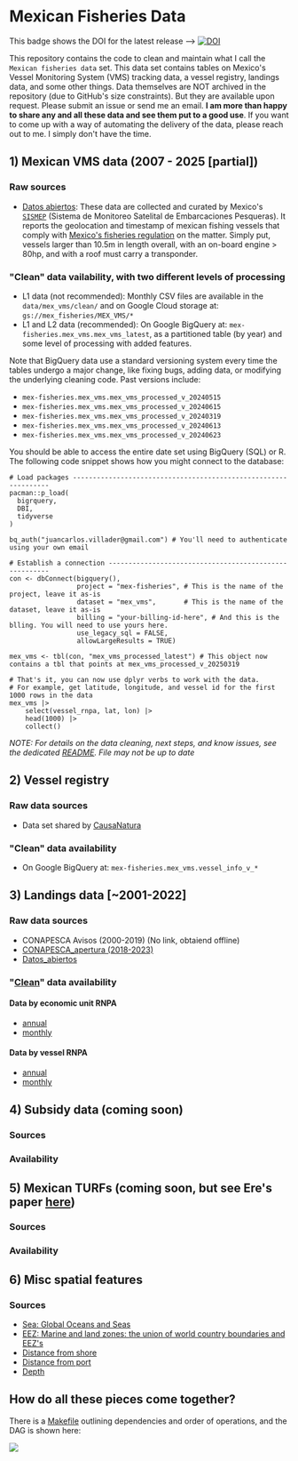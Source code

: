 # Mexican Fisheries Data

This badge shows the DOI for the latest release --> [![DOI](https://zenodo.org/badge/362593818.svg)](https://doi.org/10.5281/zenodo.10641018)

This repository contains the code to clean and maintain what I call the `Mexican fisheries data` set. This data set contains tables on Mexico's Vessel Monitoring System (VMS) tracking data, a vessel registry, landings data, and some other things. Data themselves are NOT archived in the repository (due to GitHub's size constraints). But they are available upon request. Please submit an issue or send me an email. **I am more than happy to share any and all these data and see them put to a good use**. If you want to come up with a way of automating the delivery of the data, please reach out to me. I simply don't have the time.

## 1) Mexican VMS data (2007 - 2025 [partial])

### Raw sources

- [Datos abiertos](https://datos.gob.mx/busca/dataset/localizacion-y-monitoreo-satelital-de-embarcaciones-pesqueras): These data are collected and curated by Mexico's [`SISMEP`](https://www.gob.mx/conapesca/acciones-y-programas/sistema-de-monitoreo-satelital-de-embarcaciones-pesqueras) (Sistema de Monitoreo Satelital de Embarcaciones Pesqueras). It reports the geolocation and timestamp of mexican fishing vessels that comply with [Mexico's fisheries regulation](https://www.dof.gob.mx/nota_detalle.php?codigo=5399371&fecha=03/07/2015#gsc.tab=0) on the matter. Simply put, vessels larger than 10.5m in length overall, with an on-board engine > 80hp, and with a roof must carry a transponder.

### "Clean" data vailability, with two different levels of processing

- L1 data (not recommended): Monthly CSV files are available in the `data/mex_vms/clean/` and on Google Cloud storage at: `gs://mex_fisheries/MEX_VMS/*`
- L1 and L2 data (recommended): On Google BigQuery at: `mex-fisheries.mex_vms.mex_vms_latest`, as a partitioned table (by year) and some level of processing with added features.

Note that BigQuery data use a standard versioning system every time the tables undergo a major change, like fixing bugs, adding data, or modifying the underlying cleaning code. Past versions include:

- `mex-fisheries.mex_vms.mex_vms_processed_v_20240515`
- `mex-fisheries.mex_vms.mex_vms_processed_v_20240615`
- `mex-fisheries.mex_vms.mex_vms_processed_v_20240319`
- `mex-fisheries.mex_vms.mex_vms_processed_v_20240613`
- `mex-fisheries.mex_vms.mex_vms_processed_v_20240623`

You should be able to access the entire date set using BigQuery (SQL) or R. The following code snippet shows how you might connect to the database:

```
# Load packages ----------------------------------------------------------------
pacman::p_load(
  bigrquery,
  DBI,
  tidyverse
)

bq_auth("juancarlos.villader@gmail.com") # You'll need to authenticate using your own email

# Establish a connection -------------------------------------------------------
con <- dbConnect(bigquery(),
                 project = "mex-fisheries", # This is the name of the project, leave it as-is
                 dataset = "mex_vms",       # This is the name of the dataset, leave it as-is
                 billing = "your-billing-id-here", # And this is the blling. You will need to use yours here.
                 use_legacy_sql = FALSE, 
                 allowLargeResults = TRUE)
  
mex_vms <- tbl(con, "mex_vms_processed_latest") # This object now contains a tbl that points at mex_vms_processed_v_20250319

# That's it, you can now use dplyr verbs to work with the data.
# For example, get latitude, longitude, and vessel id for the first 1000 rows in the data
mex_vms |> 
    select(vessel_rnpa, lat, lon) |> 
    head(1000) |> 
    collect()
```

_NOTE: For details on the data cleaning, next steps, and know issues, see the dedicated [README](/scripts/mex_vms). File may not be up to date_

## 2) Vessel registry

### Raw data sources

- Data set shared by [CausaNatura](www.causanatura.org)

### "Clean" data availability

- On Google BigQuery at: `mex-fisheries.mex_vms.vessel_info_v_*`

## 3) Landings data [~2001-2022]

### Raw data sources

- CONAPESCA Avisos (2000-2019) (No link, obtaiend offline)
- [CONAPESCA_apertura (2018-2023)](https://conapesca.gob.mx/wb/cona/avisos_arribo_cosecha_produccion)
- [Datos_abiertos](https://datos.gob.mx/busca/dataset/produccion-pesquera)

### "[Clean](data/mex_landings/clean)" data availability

#### Data by economic unit RNPA
- [annual](data/mex_landings/clean/mex_annual_landings_by_eu.rds)
- [monthly](data/mex_landings/clean/mex_monthly_landings_by_eu.rds)

#### Data by vessel RNPA
- [annual](data/mex_landings/clean/mex_annual_landings_by_vessel.rds)
- [monthly](data/mex_landings/clean/mex_monthly_landings_by_vessel.rds)

## 4) Subsidy data (coming soon)

### Sources

### Availability

## 5) Mexican TURFs (coming soon, but see Ere's paper [here](https://journals.plos.org/plosone/article?id=10.1371/journal.pone.0286739))

### Sources

### Availability

## 6) Misc spatial features

### Sources

- [Sea: Global Oceans and Seas](https://www.marineregions.org/sources.php)
- [EEZ: Marine and land zones: the union of world country boundaries and EEZ's](https://www.marineregions.org/sources.php)
- [Distance from shore](https://gmed.auckland.ac.nz/download.html)
- [Distance from port](https://gmed.auckland.ac.nz/download.html)
- [Depth](https://gmed.auckland.ac.nz/download.html)

## How do all these pieces come together?

There is a [Makefile](Makefile) outlining dependencies and order of operations, and the DAG is shown here:

![](workflow.png)
